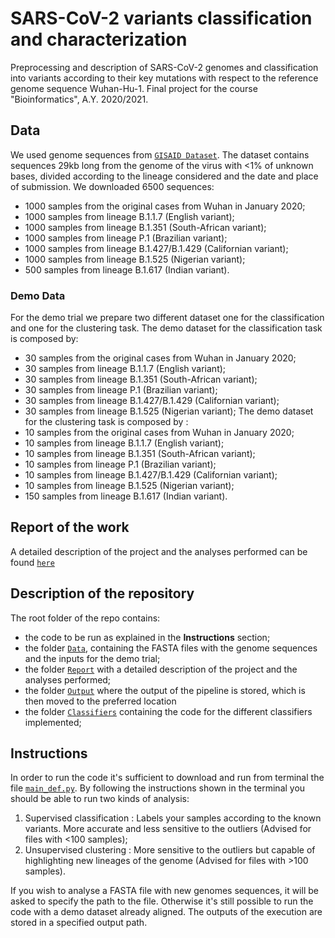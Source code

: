 # SARS-CoV-2 variants classification and characterization
Preprocessing and description of SARS-CoV-2 genomes and classification into variants according to their key mutations with respect to the reference genome sequence Wuhan-Hu-1.
Final project for the course "Bioinformatics", A.Y. 2020/2021.

## Data
We used genome sequences from [`GISAID Dataset`](https://www.gisaid.org/). The dataset contains sequences 29kb long from the genome of the virus with <1% of unknown bases, divided according to the lineage considered and the date and place of submission. We downloaded 6500 sequences:
* 1000 samples from the original cases from Wuhan in January 2020;
* 1000 samples from lineage B.1.1.7 (English variant);
* 1000 samples from lineage B.1.351 (South-African variant);
* 1000 samples from lineage P.1 (Brazilian variant);
* 1000 samples from lineage B.1.427/B.1.429 (Californian variant);
* 1000 samples from lineage B.1.525 (Nigerian variant);
* 500 samples from lineage B.1.617 (Indian variant).
### Demo Data
For the demo trial we prepare two different dataset one for the classification and one for the clustering task.
The demo dataset for the classification task is composed by:
* 30 samples from the original cases from Wuhan in January 2020;
* 30 samples from lineage B.1.1.7 (English variant);
* 30 samples from lineage B.1.351 (South-African variant);
* 30 samples from lineage P.1 (Brazilian variant);
* 30 samples from lineage B.1.427/B.1.429 (Californian variant);
* 30 samples from lineage B.1.525 (Nigerian variant);
The demo dataset for the clustering task is composed by :
* 10 samples from the original cases from Wuhan in January 2020;
* 10 samples from lineage B.1.1.7 (English variant);
* 10 samples from lineage B.1.351 (South-African variant);
* 10 samples from lineage P.1 (Brazilian variant);
* 10 samples from lineage B.1.427/B.1.429 (Californian variant);
* 10 samples from lineage B.1.525 (Nigerian variant);
* 150 samples from lineage B.1.617 (Indian variant).



## Report of the work
A detailed description of the project and the analyses performed can be found [`here`](./Report/Report.pdf)

## Description of the repository
The root folder of the repo contains:
* the code to be run as explained in the **Instructions** section;
* the folder [`Data`](./Data), containing the FASTA files with the genome sequences and the inputs for the demo trial;
* the folder [`Report`](./Report) with a detailed description of the project and the analyses performed;
* the folder [`Output`](./Output) where the output of the pipeline is stored, which is then moved to the preferred location
* the folder [`Classifiers`](./Classifiers) containing the code for the different classifiers implemented;

## Instructions 
In order to run the code it's sufficient to download and run from terminal the file [`main_def.py`](main_def.py).
By following the instructions shown in the terminal you should be able to run two kinds of analysis:
 1. Supervised classification : Labels your samples according to the known variants. More accurate and less sensitive to the outliers (Advised for files with <100 samples);
 2. Unsupervised clustering : More sensitive to the outliers but capable of highlighting new lineages of the genome (Advised for files with >100 samples).
 
If you wish to analyse a FASTA file with new genomes sequences, it will be asked to specify the path to the file. Otherwise it's still possible to run the code with a demo dataset already aligned.
The outputs of the execution are stored in a specified output path.
 
 
